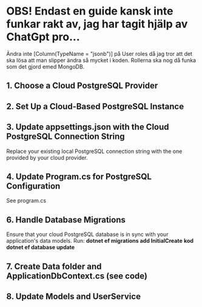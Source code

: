 # OBS! Endast en guide kansk inte funkar rakt av, jag  har tagit hjälp av ChatGpt pro...
Ändra inte [Column(TypeName = "jsonb")] på User roles då jag tror att det ska lösa att man slipper ändra så mycket i koden. Rollerna ska nog då funka som det gjord emed MongoDB.

## 1. Choose a Cloud PostgreSQL Provider
## 2. Set Up a Cloud-Based PostgreSQL Instance
## 3. Update appsettings.json with the Cloud PostgreSQL Connection String
Replace your existing local PostgreSQL connection string with the one provided by your cloud provider.
## 4. Update Program.cs for PostgreSQL Configuration
See program.cs
## 6. Handle Database Migrations
Ensure that your cloud PostgreSQL database is in sync with your application's data models.
Run: **dotnet ef migrations add InitialCreate** **kod dotnet ef database update**
## 7. Create Data folder and ApplicationDbContext.cs (see code)
## 8. Update Models and UserService
